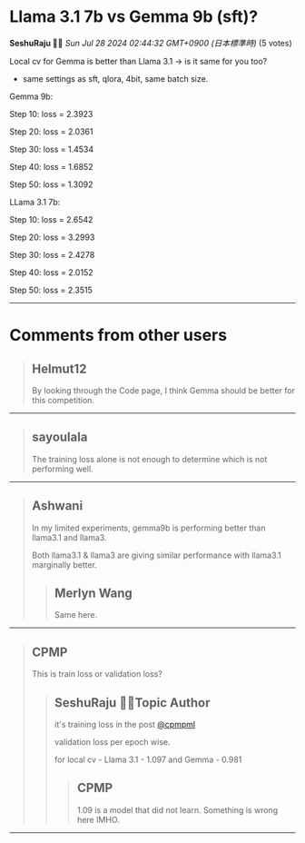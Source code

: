 # Llama 3.1 7b vs Gemma 9b (sft)?

**SeshuRaju 🧘‍♂️** *Sun Jul 28 2024 02:44:32 GMT+0900 (日本標準時)* (5 votes)

Local cv for Gemma is better than Llama 3.1 -> is it same for you too?

- same settings as sft, qlora, 4bit, same batch size.

Gemma 9b:  

  Step 10: loss = 2.3923

  Step 20: loss = 2.0361

  Step 30: loss = 1.4534

  Step 40: loss = 1.6852

  Step 50: loss = 1.3092

LLama 3.1 7b:

  Step 10: loss = 2.6542

  Step 20: loss = 3.2993

  Step 30: loss = 2.4278

  Step 40: loss = 2.0152

  Step 50: loss = 2.3515



---

 # Comments from other users

> ## Helmut12
> 
> By looking through the Code page, I think Gemma should be better for this competition.
> 
> 
> 


---

> ## sayoulala
> 
> The training loss alone is not enough to determine which is not performing well.
> 
> 
> 


---

> ## Ashwani
> 
> In my limited experiments, gemma9b is performing better than llama3.1 and llama3. 
> 
> Both llama3.1 & llama3 are giving similar performance with llama3.1 marginally better. 
> 
> 
> 
> > ## Merlyn Wang
> > 
> > Same here.
> > 
> > 
> > 


---

> ## CPMP
> 
> This is train loss or validation loss?
> 
> 
> 
> > ## SeshuRaju 🧘‍♂️Topic Author
> > 
> > it's training loss in the post [@cpmpml](https://www.kaggle.com/cpmpml) 
> > 
> > validation loss per epoch wise.
> > 
> >   for local cv - Llama 3.1 - 1.097 and Gemma - 0.981
> > 
> > 
> > 
> > > ## CPMP
> > > 
> > > 1.09 is a model that did not learn. Something is wrong here IMHO.
> > > 
> > > 
> > > 


---

